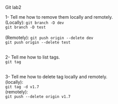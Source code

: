 Git lab2

1- Tell me how to remove them locally and remotely.<br/>
    (Locally):
        `git branch -D dev` <br/>
        `git branch -D test` <br/><br/>
    (Remotely):
`git push origin --delete dev` <br/>
`git push origin --delete test` <br/><br/>

2- Tell me how to list tags. <br/>
    `git tag` <br/><br/>

3- Tell me how to delete tag locally and remotely.<br/>
    (locally):<br/>
        `git tag -d v1.7` <br/>
    (remotely):<br/>
`git push --delete origin v1.7`